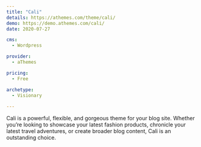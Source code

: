 ```yaml
---
title: "Cali"
details: https://athemes.com/theme/cali/
demo: https://demo.athemes.com/cali/
date: 2020-07-27

cms: 
  - Wordpress

provider: 
  - aThemes

pricing:
  - Free

archetype:
  - Visionary
  
---
```


Cali is a powerful, flexible, and gorgeous theme for your blog site. Whether you’re looking to showcase your latest fashion products, chronicle your latest travel adventures, or create broader blog content, Cali is an outstanding choice.